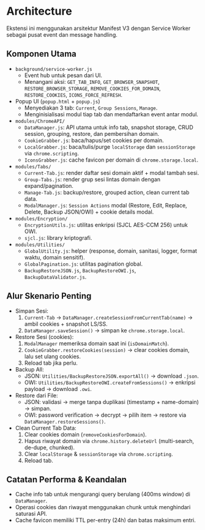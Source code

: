 # Architecture

Ekstensi ini menggunakan arsitektur Manifest V3 dengan Service Worker sebagai pusat event dan message handling.

## Komponen Utama
- `background/service-worker.js`
  - Event hub untuk pesan dari UI.
  - Menangani aksi: `GET_TAB_INFO`, `GET_BROWSER_SNAPSHOT`, `RESTORE_BROWSER_STORAGE`, `REMOVE_COOKIES_FOR_DOMAIN`, `RESTORE_COOKIES`, `ICONS_FORCE_REFRESH`.
- Popup UI (`popup.html` + `popup.js`)
  - Menyediakan 3 tab: `Current`, `Group Sessions`, `Manage`.
  - Menginisialisasi modul tiap tab dan mendaftarkan event antar modul.
- `modules/ChromeAPI/`
  - `DataManager.js`: API utama untuk info tab, snapshot storage, CRUD session, grouping, restore, dan pembersihan domain.
  - `CookieGrabber.js`: baca/hapus/set cookies per domain.
  - `LocalGrabber.js`: baca/tulis/purge `localStorage` dan `sessionStorage` via `chrome.scripting`.
  - `IconsGrabber.js`: cache favicon per domain di `chrome.storage.local`.
- `modules/Tabs/`
  - `Current-Tab.js`: render daftar sesi domain aktif + modal tambah sesi.
  - `Group-Tabs.js`: render grup sesi lintas domain dengan expand/pagination.
  - `Manage-Tab.js`: backup/restore, grouped action, clean current tab data.
  - `ModalManager.js`: `Session Actions` modal (Restore, Edit, Replace, Delete, Backup JSON/OWI) + cookie details modal.
- `modules/Encryption/`
  - `EncryptionUtils.js`: utilitas enkripsi (SJCL AES-CCM 256) untuk OWI.
  - `sjcl.js`: library kriptografi.
- `modules/Utilities/`
  - `GlobalUtility.js`: helper (response, domain, sanitasi, logger, format waktu, domain sensitif).
  - `GlobalPagination.js`: utilitas pagination global.
  - `BackupRestoreJSON.js`, `BackupRestoreOWI.js`, `BackupDataValidator.js`.

## Alur Skenario Penting
- Simpan Sesi:
  1. `Current-Tab` → `DataManager.createSessionFromCurrentTab(name)` → ambil cookies + snapshot LS/SS.
  2. `DataManager.saveSession()` → simpan ke `chrome.storage.local`.
- Restore Sesi (cookies):
  1. `ModalManager` memeriksa domain saat ini (`isDomainMatch`).
  2. `CookieGrabber.restoreCookies(session)` → clear cookies domain, lalu set ulang cookies.
  3. Reload tab jika perlu.
- Backup All:
  - JSON: `Utilities/BackupRestoreJSON.exportAll()` → download `.json`.
  - OWI: `Utilities/BackupRestoreOWI.createFromSessions()` → enkripsi payload → download `.owi`.
- Restore dari File:
  - JSON: validasi → merge tanpa duplikasi (timestamp + name-domain) → simpan.
  - OWI: password verification → decrypt → pilih item → restore via `DataManager.restoreSessions()`.
- Clean Current Tab Data:
  1. Clear cookies domain (`removeCookiesForDomain`).
  2. Hapus riwayat domain via `chrome.history.deleteUrl` (multi-search, de-dupe, chunked).
  3. Clear `localStorage` & `sessionStorage` via `chrome.scripting`.
  4. Reload tab.

## Catatan Performa & Keandalan
- Cache info tab untuk mengurangi query berulang (400ms window) di `DataManager`.
- Operasi cookies dan riwayat menggunakan chunk untuk menghindari saturasi API.
- Cache favicon memiliki TTL per-entry (24h) dan batas maksimum entri.
